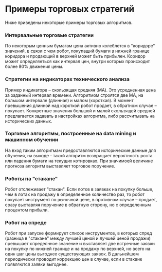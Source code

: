 # Примеры торговых стратегий
 
Ниже приведены некоторые примеры торговых алгоритмов. 

### Интервальные торговые стратегии
По некоторым ценным бумагам цена активно колеблется в "коридоре" значений, в связи с чем робот, покупащий бумаги в нижней границе коридора и продающий в верхней может быть прибылен.
Коридор может определяеться как интервал цен, внутри которых происходит более 80% движения цены. 

### Стратегии на индикаторах технического анализа
Пример индикатора – скользящая средняя (MA). Это усредненная цена за заданный интервал времени. Алгоритмом строятся две MA, на большом интервале (длинная) и малом (короткая). В момент превышения длинной над короткой робот продает, в обратном случае – покупает. 
Конкретные значения большой и малой скользящей средней предлагается задавать в настройках алгоритма, либо рассчитывать на исторических данных.   

### Торговые алгоритмы, построенные на data mining и машинном обучении
На вход таким алгоритмам предоставляются исторические данные для обучения, на выходе - такой алгоритм возвращает вероятность роста или падения бумаги на текущих котировках. При значимоей величине прогноза алгоритм выставляет торговое поручение. 

### Роботы на "стакане" 
Робот отслеживает "стакан". Если лотов в заявках на покупку больше, чем в лотах на продажу в определенное количество раз, то робот покупает инструмент по рыночной цене, в противном случае – продает, 
сразу выставляя поручение в обратную сторону, но с определенным процентом прибыли.

### Робот на спреде
Робот при запуске формирует список инструментов, в которых спред (разница в "стакане" между лучшей ценой и лучшей ценой продажи) превышает определнное значение и выставляет две встречные заявки на покупку по нижней границе и на продажу по верхней, но всего на один шаг цены выгоднее существующих заявок. В дальнейшем периодически проводит коррекцию цен в случае, если в стакане появляются заявки выгоднее.
